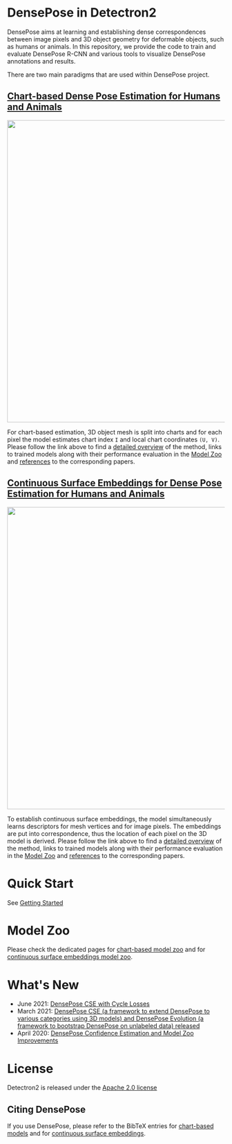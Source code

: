# DensePose in Detectron2

DensePose aims at learning and establishing dense correspondences between image pixels
and 3D object geometry for deformable objects, such as humans or animals.
In this repository, we provide the code to train and evaluate DensePose R-CNN and
various tools to visualize DensePose annotations and results.

There are two main paradigms that are used within DensePose project.

## [Chart-based Dense Pose Estimation for Humans and Animals](doc/DENSEPOSE_IUV.md)

<div align="center">
  <img src="https://dl.fbaipublicfiles.com/densepose/web/densepose_teaser_compressed_25.gif" width="700px" />
</div>

For chart-based estimation, 3D object mesh is split into charts and
for each pixel the model estimates chart index `I` and local chart coordinates `(U, V)`.
Please follow the link above to find a [detailed overview](doc/DENSEPOSE_IUV.md#Overview)
of the method, links to trained models along with their performance evaluation in the
[Model Zoo](doc/DENSEPOSE_IUV.md#ModelZoo) and
[references](doc/DENSEPOSE_IUV.md#References) to the corresponding papers.

## [Continuous Surface Embeddings for Dense Pose Estimation for Humans and Animals](doc/DENSEPOSE_CSE.md)

<div align="center">
  <img src="https://dl.fbaipublicfiles.com/densepose/web/densepose_cse_teaser.png" width="700px" />
</div>

To establish continuous surface embeddings, the model simultaneously learns
descriptors for mesh vertices and for image pixels.
The embeddings are put into correspondence, thus the location
of each pixel on the 3D model is derived.
Please follow the link above to find a [detailed overview](doc/DENSEPOSE_CSE.md#Overview)
of the method, links to trained models along with their performance evaluation in the
[Model Zoo](doc/DENSEPOSE_CSE.md#ModelZoo) and
[references](doc/DENSEPOSE_CSE.md#References) to the corresponding papers.

# Quick Start

See [ Getting Started ](doc/GETTING_STARTED.md)

# Model Zoo

Please check the dedicated pages
for [chart-based model zoo](doc/DENSEPOSE_IUV.md#ModelZoo)
and for [continuous surface embeddings model zoo](doc/DENSEPOSE_CSE.md#ModelZoo).

# What's New

* June 2021: [DensePose CSE with Cycle Losses](doc/RELEASE_2021_06.md)
* March 2021: [DensePose CSE (a framework to extend DensePose to various categories using 3D models)
  and DensePose Evolution (a framework to bootstrap DensePose on unlabeled data) released](doc/RELEASE_2021_03.md)
* April 2020: [DensePose Confidence Estimation and Model Zoo Improvements](doc/RELEASE_2020_04.md)

# License

Detectron2 is released under the [Apache 2.0 license](../../LICENSE)

## <a name="CitingDensePose"></a>Citing DensePose

If you use DensePose, please refer to the BibTeX entries
for [chart-based models](doc/DENSEPOSE_IUV.md#References)
and for [continuous surface embeddings](doc/DENSEPOSE_CSE.md#References).


